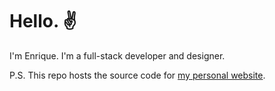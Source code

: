 # Hello. :v:

I'm Enrique. I'm a full-stack developer and designer.

P.S. This repo hosts the source code for [my personal website](https://ruizdurazo.com).
